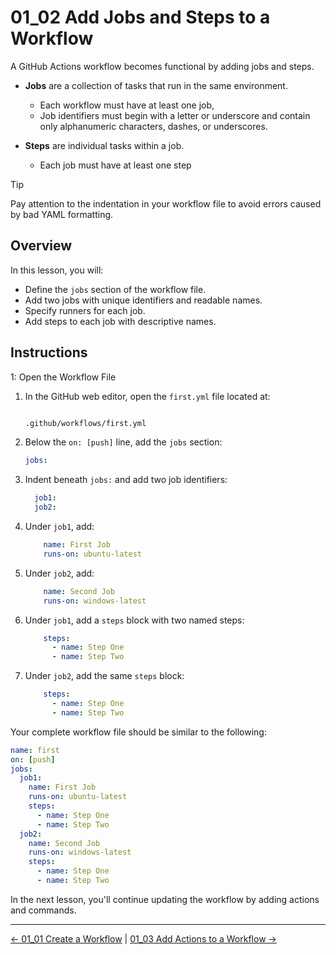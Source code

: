 # 01_02 Add Jobs and Steps to a Workflow

A GitHub Actions workflow becomes functional by adding jobs and steps.

- **Jobs** are a collection of tasks that run in the same environment.
  - Each workflow must have at least one job,
  - Job identifiers must begin with a letter or underscore and contain only alphanumeric characters, dashes, or underscores.

- **Steps** are individual tasks within a job.
  - Each job must have at least one step

> [!TIP]
> Pay attention to the indentation in your workflow file to avoid errors caused by bad YAML formatting.

## Overview

In this lesson, you will:

- Define the `jobs` section of the workflow file.
- Add two jobs with unique identifiers and readable names.
- Specify runners for each job.
- Add steps to each job with descriptive names.

## Instructions

1: Open the Workflow File

1. In the GitHub web editor, open the `first.yml` file located at:

    ```bash

    .github/workflows/first.yml

    ````

1. Below the `on: [push]` line, add the `jobs` section:

    ```yaml
    jobs:
    ````

1. Indent beneath `jobs:` and add two job identifiers:

   ```yaml
     job1:
     job2:
   ```

1. Under `job1`, add:

    ```yaml
        name: First Job
        runs-on: ubuntu-latest
    ```

1. Under `job2`, add:

    ```yaml
        name: Second Job
        runs-on: windows-latest
    ```

1. Under `job1`, add a `steps` block with two named steps:

   ```yaml
       steps:
         - name: Step One
         - name: Step Two
   ```

1. Under `job2`, add the same `steps` block:

   ```yaml
       steps:
         - name: Step One
         - name: Step Two
   ```

Your complete workflow file should be similar to the following:

```yaml
name: first
on: [push]
jobs:
  job1:
    name: First Job
    runs-on: ubuntu-latest
    steps:
      - name: Step One
      - name: Step Two
  job2:
    name: Second Job
    runs-on: windows-latest
    steps:
      - name: Step One
      - name: Step Two
```

In the next lesson, you'll continue updating the workflow by adding actions and commands.

<!-- FooterStart -->
---
[← 01_01 Create a Workflow](../01_01_create_a_workflow/README.md) | [01_03 Add Actions to a Workflow →](../01_03_add_actions_to_a_workflow/README.md)
<!-- FooterEnd -->
